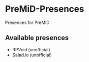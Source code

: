 # PreMiD-Presences
Presences for PreMiD

## Available presences
* RPVoid (unofficial)
* Salad.io (unofficial)
